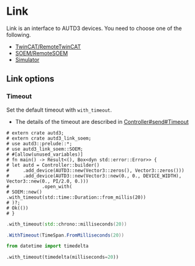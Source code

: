 # Link

Link is an interface to AUTD3 devices.
You need to choose one of the following.

- [TwinCAT/RemoteTwinCAT](./link/twincat.md)
- [SOEM/RemoteSOEM](./link/soem.md)
- [Simulator](./link/simulator.md)

## Link options

### Timeout

Set the default timeout with `with_timeout`.

- The details of the timeout are described in [Controller#send#Timeout](./controller.md#timeout)

```rust,should_panic,edition2021
# extern crate autd3;
# extern crate autd3_link_soem;
# use autd3::prelude::*;
# use autd3_link_soem::SOEM;
# #[allow(unused_variables)]
# fn main() -> Result<(), Box<dyn std::error::Error>> {
# let autd = Controller::builder()
#     .add_device(AUTD3::new(Vector3::zeros(), Vector3::zeros()))
#     .add_device(AUTD3::new(Vector3::new(0., 0., DEVICE_WIDTH), Vector3::new(0., PI/2.0, 0.)))
#            .open_with(
# SOEM::new()
.with_timeout(std::time::Duration::from_millis(20))
# )?;
# Ok(())
# }
```

```cpp
.with_timeout(std::chrono::milliseconds(20))
```

```cs
.WithTimeout(TimeSpan.FromMilliseconds(20))
```

```python
from datetime import timedelta

.with_timeout(timedelta(milliseconds=20))
```
